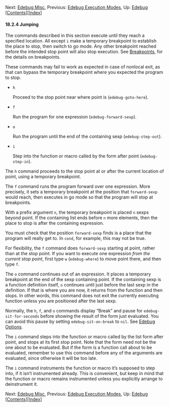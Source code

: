 <!-- This is the GNU Emacs Lisp Reference Manual
corresponding to Emacs version 27.2.

Copyright (C) 1990-1996, 1998-2021 Free Software Foundation,
Inc.

Permission is granted to copy, distribute and/or modify this document
under the terms of the GNU Free Documentation License, Version 1.3 or
any later version published by the Free Software Foundation; with the
Invariant Sections being "GNU General Public License," with the
Front-Cover Texts being "A GNU Manual," and with the Back-Cover
Texts as in (a) below.  A copy of the license is included in the
section entitled "GNU Free Documentation License."

(a) The FSF's Back-Cover Text is: "You have the freedom to copy and
modify this GNU manual.  Buying copies from the FSF supports it in
developing GNU and promoting software freedom." -->

<!-- Created by GNU Texinfo 6.7, http://www.gnu.org/software/texinfo/ -->

Next: [Edebug Misc](Edebug-Misc.html), Previous: [Edebug Execution Modes](Edebug-Execution-Modes.html), Up: [Edebug](Edebug.html)   \[[Contents](index.html#SEC_Contents "Table of contents")]\[[Index](Index.html "Index")]

#### 18.2.4 Jumping

The commands described in this section execute until they reach a specified location. All except `i` make a temporary breakpoint to establish the place to stop, then switch to go mode. Any other breakpoint reached before the intended stop point will also stop execution. See [Breakpoints](Breakpoints.html), for the details on breakpoints.

These commands may fail to work as expected in case of nonlocal exit, as that can bypass the temporary breakpoint where you expected the program to stop.

*   `h`

    Proceed to the stop point near where point is (`edebug-goto-here`).

*   `f`

    Run the program for one expression (`edebug-forward-sexp`).

*   `o`

    Run the program until the end of the containing sexp (`edebug-step-out`).

*   `i`

    Step into the function or macro called by the form after point (`edebug-step-in`).

The `h` command proceeds to the stop point at or after the current location of point, using a temporary breakpoint.

The `f` command runs the program forward over one expression. More precisely, it sets a temporary breakpoint at the position that `forward-sexp` would reach, then executes in go mode so that the program will stop at breakpoints.

With a prefix argument `n`, the temporary breakpoint is placed `n` sexps beyond point. If the containing list ends before `n` more elements, then the place to stop is after the containing expression.

You must check that the position `forward-sexp` finds is a place that the program will really get to. In `cond`, for example, this may not be true.

For flexibility, the `f` command does `forward-sexp` starting at point, rather than at the stop point. If you want to execute one expression *from the current stop point*, first type `w` (`edebug-where`) to move point there, and then type `f`.

The `o` command continues out of an expression. It places a temporary breakpoint at the end of the sexp containing point. If the containing sexp is a function definition itself, `o` continues until just before the last sexp in the definition. If that is where you are now, it returns from the function and then stops. In other words, this command does not exit the currently executing function unless you are positioned after the last sexp.

Normally, the `h`, `f`, and `o` commands display “Break” and pause for `edebug-sit-for-seconds` before showing the result of the form just evaluated. You can avoid this pause by setting `edebug-sit-on-break` to `nil`. See [Edebug Options](Edebug-Options.html).

The `i` command steps into the function or macro called by the list form after point, and stops at its first stop point. Note that the form need not be the one about to be evaluated. But if the form is a function call about to be evaluated, remember to use this command before any of the arguments are evaluated, since otherwise it will be too late.

The `i` command instruments the function or macro it’s supposed to step into, if it isn’t instrumented already. This is convenient, but keep in mind that the function or macro remains instrumented unless you explicitly arrange to deinstrument it.

Next: [Edebug Misc](Edebug-Misc.html), Previous: [Edebug Execution Modes](Edebug-Execution-Modes.html), Up: [Edebug](Edebug.html)   \[[Contents](index.html#SEC_Contents "Table of contents")]\[[Index](Index.html "Index")]
